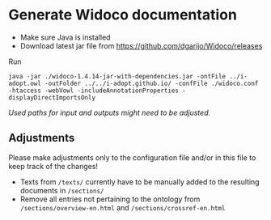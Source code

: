 # Generate Widoco documentation

* Make sure Java is installed
* Download latest jar file from https://github.com/dgarijo/Widoco/releases

Run
```
java -jar ./widoco-1.4.14-jar-with-dependencies.jar -ontFile ../i-adopt.owl -outFolder ../../i-adopt.github.io/ -confFile ./widoco.conf -htaccess -webVowl -includeAnnotationProperties -displayDirectImportsOnly
```

*Used paths for input and outputs might need to be adjusted.*

## Adjustments

Please make adjustments only to the configuration file and/or in this file to keep track of the changes!

* Texts from `/texts/` currently have to be manually added to the resulting documents in `/sections/`
* Remove all entries not pertaining to the ontology from `/sections/overview-en.html` and `/sections/crossref-en.html`
